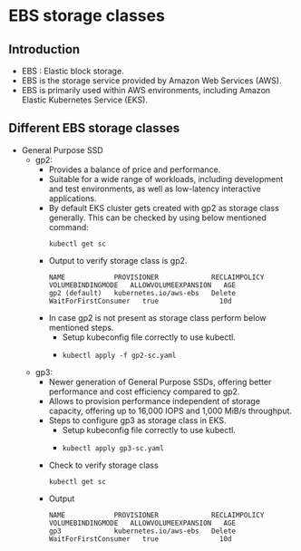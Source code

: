# EBS storage classes
## Introduction
* EBS : Elastic block storage.
* EBS is the storage service provided by Amazon Web Services (AWS).
* EBS is primarily used within AWS environments, including Amazon Elastic Kubernetes Service (EKS).
## Different EBS storage classes
* General Purpose SSD
  * gp2:
    * Provides a balance of price and performance.
    * Suitable for a wide range of workloads, including development and test environments, as well as low-latency interactive applications.
    * By default EKS cluster gets created with gp2 as storage class generally. This can be checked by using below mentioned command:
      ```
      kubectl get sc
      ```
    * Output to verify storage class is gp2.
      ```
      NAME            PROVISIONER             RECLAIMPOLICY   VOLUMEBINDINGMODE   ALLOWVOLUMEEXPANSION   AGE
      gp2 (default)   kubernetes.io/aws-ebs   Delete          WaitForFirstConsumer   true               10d

      ```
    * In case gp2 is not present as storage class perform below mentioned steps.
      * Setup kubeconfig file correctly to use kubectl.
      * ```kubectl
        kubectl apply -f gp2-sc.yaml
        ```
  * gp3:
    * Newer generation of General Purpose SSDs, offering better performance and cost efficiency compared to gp2.
    * Allows to provision performance independent of storage capacity, offering up to 16,000 IOPS and 1,000 MiB/s throughput.
    * Steps to configure gp3 as storage class in EKS.
      * Setup kubeconfig file correctly to use kubectl.
      * ```kubectl
        kubectl apply gp3-sc.yaml
        ```
    * Check to verify storage class
      ```kubectl
      kubectl get sc
      ```
    * Output
      ```
      NAME            PROVISIONER             RECLAIMPOLICY   VOLUMEBINDINGMODE   ALLOWVOLUMEEXPANSION   AGE
      gp3             kubernetes.io/aws-ebs   Delete          WaitForFirstConsumer   true               10d

      ```

